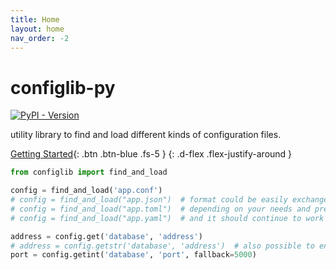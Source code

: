 ```yaml
---
title: Home
layout: home
nav_order: -2
---
```


# configlib-py

[![PyPI - Version](https://img.shields.io/pypi/v/config-library)
](https://pypi.org/project/config-library/)

utility library to find and load different kinds of configuration files.

[Getting Started](getting-started){: .btn .btn-blue .fs-5 }
{: .d-flex .flex-justify-around }

```python
from configlib import find_and_load

config = find_and_load('app.conf')
# config = find_and_load("app.json")  # format could be easily exchanged
# config = find_and_load("app.toml")  # depending on your needs and preferences
# config = find_and_load("app.yaml")  # and it should continue to work

address = config.get('database', 'address')
# address = config.getstr('database', 'address')  # also possible to ensure it's of type str
port = config.getint('database', 'port', fallback=5000)
```
